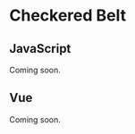# Checkered Belt

<div class="example-belt">
<CheckeredBelt />
</div>

<div style="text-align: right;">
<SelectFramework
   :callback="frameworkCallback"
/>
</div>

<div v-if="selectedFramework === '0'">

## JavaScript

Coming soon.

</div>
<div v-if="selectedFramework === '1'">

## Vue

Coming soon.

</div>

<script setup lang="ts">
import { ref } from 'vue'
import SelectFramework from '../../components/SelectFramework.vue';
import CheckeredBelt from '../../components/examples/CheckeredBelt.vue';

const selectedFramework = ref('0');

const frameworkCallback = (newValue) => {
  if (newValue) selectedFramework.value = newValue;
}
</script>
